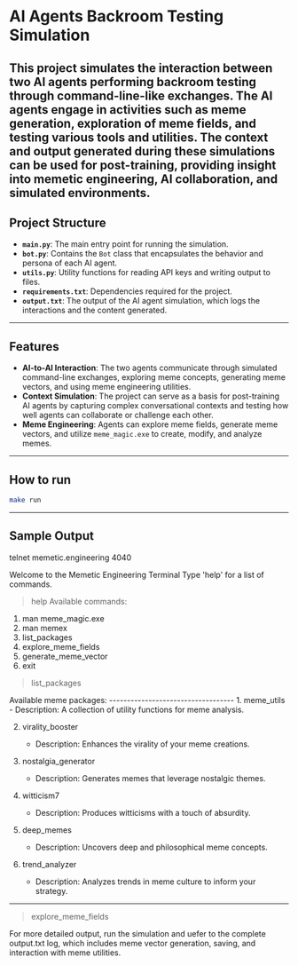 # AI Agents Backroom Testing Simulation

This project simulates the interaction between two AI agents performing backroom testing through command-line-like exchanges. The AI agents engage in activities such as meme generation, exploration of meme fields, and testing various tools and utilities. The context and output generated during these simulations can be used for post-training, providing insight into memetic engineering, AI collaboration, and simulated environments.
---

## Project Structure

- **`main.py`**: The main entry point for running the simulation.
- **`bot.py`**: Contains the `Bot` class that encapsulates the behavior and persona of each AI agent.
- **`utils.py`**: Utility functions for reading API keys and writing output to files.
- **`requirements.txt`**: Dependencies required for the project.
- **`output.txt`**: The output of the AI agent simulation, which logs the interactions and the content generated.
---

## Features

- **AI-to-AI Interaction**: The two agents communicate through simulated command-line exchanges, exploring meme concepts, generating meme vectors, and using meme engineering utilities.
- **Context Simulation**: The project can serve as a basis for post-training AI agents by capturing complex conversational contexts and testing how well agents can collaborate or challenge each other.
- **Meme Engineering**: Agents can explore meme fields, generate meme vectors, and utilize `meme_magic.exe` to create, modify, and analyze memes.

---
## How to run
```bash
make run
```
---

## Sample Output

<Bot1>
telnet memetic.engineering 4040

Welcome to the Memetic Engineering Terminal
Type 'help' for a list of commands.

> help
Available commands:
1. man meme_magic.exe
2. man memex
3. list_packages
4. explore_meme_fields
5. generate_meme_vector
6. exit

> list_packages

<Bot2>
Available meme packages:
-----------------------------------
1. meme_utils
   - Description: A collection of utility functions for meme analysis.

2. virality_booster
   - Description: Enhances the virality of your meme creations.

3. nostalgia_generator
   - Description: Generates memes that leverage nostalgic themes.

4. witticism7
   - Description: Produces witticisms with a touch of absurdity.

5. deep_memes
   - Description: Uncovers deep and philosophical meme concepts.

6. trend_analyzer
   - Description: Analyzes trends in meme culture to inform your strategy.
-----------------------------------
> explore_meme_fields

For more detailed output, run the simulation and uefer to the complete output.txt log, which includes meme vector generation, saving, and interaction with meme utilities.
